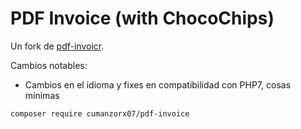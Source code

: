 # PDF Invoice (with ChocoChips)

Un fork de [pdf-invoicr](https://github.com/artkonekt/pdf-invoice).

Cambios notables:
- Cambios en el idioma y fixes en compatibilidad con PHP7, cosas mínimas

```bash
composer require cumanzorx07/pdf-invoice
```
